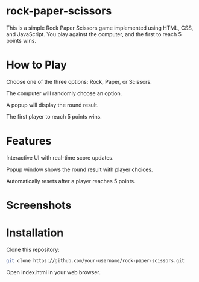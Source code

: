 # rock-paper-scissors


This is a simple Rock Paper Scissors game implemented using HTML, CSS, and JavaScript. You play against the computer, and the first to reach 5 points wins.

# How to Play

Choose one of the three options: Rock, Paper, or Scissors.

The computer will randomly choose an option.

A popup will display the round result.

The first player to reach 5 points wins.

# Features

Interactive UI with real-time score updates.

Popup window shows the round result with player choices.

Automatically resets after a player reaches 5 points.

# Screenshots




# Installation

Clone this repository:

```bash
git clone https://github.com/your-username/rock-paper-scissors.git
```
Open index.html in your web browser.
